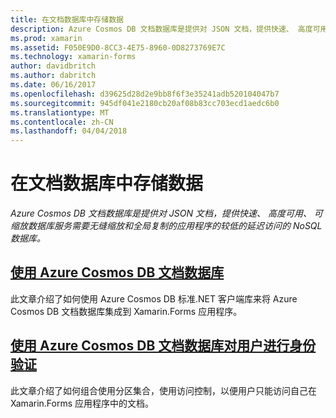 ```yaml
---
title: 在文档数据库中存储数据
description: Azure Cosmos DB 文档数据库是提供对 JSON 文档，提供快速、 高度可用、 可缩放数据库服务需要无缝缩放和全局复制的应用程序的较低的延迟访问的 NoSQL 数据库。
ms.prod: xamarin
ms.assetid: F050E9D0-8CC3-4E75-8960-0D8273769E7C
ms.technology: xamarin-forms
author: davidbritch
ms.author: dabritch
ms.date: 06/16/2017
ms.openlocfilehash: d39625d28d2e9bb8f6f3e35241adb520104047b7
ms.sourcegitcommit: 945df041e2180cb20af08b83cc703ecd1aedc6b0
ms.translationtype: MT
ms.contentlocale: zh-CN
ms.lasthandoff: 04/04/2018
---
```

# <a name="storing-data-in-a-document-database"></a>在文档数据库中存储数据

_Azure Cosmos DB 文档数据库是提供对 JSON 文档，提供快速、 高度可用、 可缩放数据库服务需要无缝缩放和全局复制的应用程序的较低的延迟访问的 NoSQL 数据库。_

## <a name="consuming-an-azure-cosmos-db-document-databaseconsumingmd"></a>[使用 Azure Cosmos DB 文档数据库](consuming.md)

此文章介绍了如何使用 Azure Cosmos DB 标准.NET 客户端库来将 Azure Cosmos DB 文档数据库集成到 Xamarin.Forms 应用程序。

## <a name="authenticating-users-with-an-azure-cosmos-db-document-databaseauthenticationmd"></a>[使用 Azure Cosmos DB 文档数据库对用户进行身份验证](authentication.md)

此文章介绍了如何组合使用分区集合，使用访问控制，以便用户只能访问自己在 Xamarin.Forms 应用程序中的文档。
